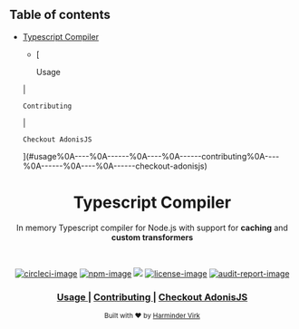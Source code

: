 <!-- START doctoc generated TOC please keep comment here to allow auto update -->
<!-- DON'T EDIT THIS SECTION, INSTEAD RE-RUN doctoc TO UPDATE -->
## Table of contents

- [ Typescript Compiler ](#typescript-compiler)
    - [
    
      Usage
    
     | 
    
      Contributing
    
     | 
    
      Checkout AdonisJS
    
  ](#usage%0A----%0A------%0A----%0A------contributing%0A----%0A------%0A----%0A------checkout-adonisjs)

<!-- END doctoc generated TOC please keep comment here to allow auto update -->

<div align="center">
  <h1> Typescript Compiler </h1>
	<p> In memory Typescript compiler for Node.js with support for <strong>caching</strong> and <strong> custom transformers</strong> </p>
</div>

<br />

<div align="center">

[![circleci-image]][circleci-url] [![npm-image]][npm-url] ![][typescript-image] [![license-image]][license-url] [![audit-report-image]][audit-report-url]

</div>

<div align="center">
  <h3>
    <a href="#installation">
      Usage
    </a>
    <span> | </span>
    <a href="CONTRIBUTING.md">
      Contributing
    </a>
    <span> | </span>
    <a href="https://preview.adonisjs.com">
      Checkout AdonisJS
    </a>
  </h3>
</div>

<div align="center">
  <sub>Built with ❤︎ by <a href="https://github.com/thetutlage">Harminder Virk</a>
</div>

[circleci-image]: https://img.shields.io/circleci/project/github/null/null/master.svg?style=for-the-badge&logo=circleci
[circleci-url]: https://circleci.com/gh/null/null "circleci"

[typescript-image]: https://img.shields.io/badge/Typescript-294E80.svg?style=for-the-badge&logo=typescript
[typescript-url]:  "typescript"

[npm-image]: https://img.shields.io/npm/v/@adonisjs/require-ts.svg?style=for-the-badge&logo=npm
[npm-url]: https://npmjs.org/package/@adonisjs/require-ts "npm"

[license-image]: https://img.shields.io/npm/l/@adonisjs/require-ts?color=blueviolet&style=for-the-badge
[license-url]: LICENSE.md "license"

[audit-report-image]: https://img.shields.io/badge/-Audit%20Report-blueviolet?style=for-the-badge

[audit-report-url]: https://htmlpreview.github.io/?https://github.com/adonisjs/require-ts/blob/develop/npm-audit.html 'audit-report'
